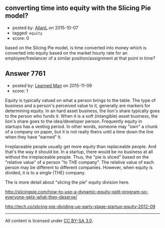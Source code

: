 ## converting time into equity with the Slicing Pie model?

- posted by: [AllanL](https://stackexchange.com/users/897576/allanl) on 2015-10-07
- tagged: `equity`
- score: 0

based on the Slicing Pie model, is time converted into money which is converted into equity based on the market hourly rate for an employee/freelancer of a similar position/assignment at that point in time?


## Answer 7761

- posted by: [Learned Man](https://stackexchange.com/users/7236940/learned-man) on 2015-11-09
- score: 1

Equity is typically valued on what a person brings to the table. The type of business and a person's perceived value to it, generally are markers for determining equity. In an hard asset business, the lion's share typically goes to the person who funds it. When it is a soft (intangible) asset business, the lion's share goes to the idea/developer person. Frequently equity in startups  has a vesting period. In other words, someone may "own" a chunk of a company on paper, but it is not really theirs until a time down the line when they have "earned" it.  

Irreplaceable people usually get more equity than replaceable people. And that's the way it should be. In a startup, there would be no business at all without the irreplaceable people. Thus, the "pie is sliced" based on the "relative value" of a person "to THE company". The relative value of each person may be different to different companies. However, when equity is divided, it is to a single (THE) company.

The is more detail about "slicing the pie" equity division here.

http://slicingpie.com/how-to-use-a-dynamic-equity-split-program-so-everyone-gets-what-they-deserve/

http://tech.co/slicing-pie-dividing-up-early-stage-startup-equity-2012-09

 



---

All content is licensed under [CC BY-SA 3.0](https://creativecommons.org/licenses/by-sa/3.0/).
